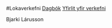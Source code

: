 #Lokaverkefni
<a href="https://github.com/bjarkii/lokaverkefni_2016/wiki/Dagb%C3%B3k">Dagbók</a>
<a href="https://github.com/bjarkii/lokaverkefni_2016/wiki/Yfirlit">Yfirlit yfir verkefni</a>

Bjarki Lárusson
